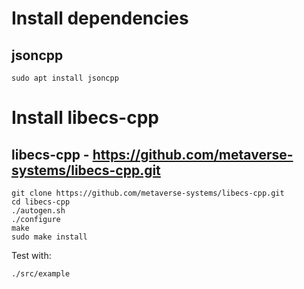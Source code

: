 # Install dependencies

## jsoncpp

```
sudo apt install jsoncpp
```

# Install libecs-cpp

## libecs-cpp - https://github.com/metaverse-systems/libecs-cpp.git

```
git clone https://github.com/metaverse-systems/libecs-cpp.git
cd libecs-cpp
./autogen.sh
./configure
make
sudo make install
```

Test with:

```
./src/example
```
